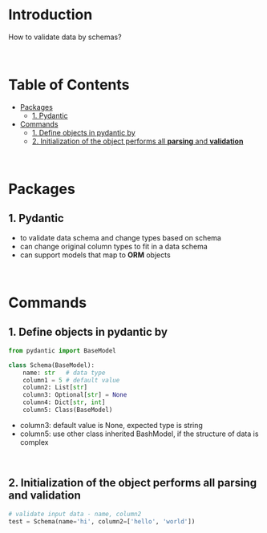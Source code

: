 <!-- omit in toc -->
# Introduction
How to validate data by schemas?

<br />

<!-- omit in toc -->
# Table of Contents
- [Packages](#packages)
  - [1. Pydantic](#1-pydantic)
- [Commands](#commands)
  - [1. Define objects in pydantic by](#1-define-objects-in-pydantic-by)
  - [2. Initialization of the object performs all **parsing** and **validation**](#2-initialization-of-the-object-performs-all-parsing-and-validation)


<br />

# Packages

## 1. Pydantic
* to validate data schema and change types based on schema
* can change original column types to fit in a data schema
* can support models that map to **ORM** objects
    
<br />

# Commands

## 1. Define objects in pydantic by 

  ```python
  from pydantic import BaseModel

  class Schema(BaseModel):
      name: str   # data type
      column1 = 5 # default value
      column2: List[str]
      column3: Optional[str] = None 
      column4: Dict[str, int]
      column5: Class(BaseModel) 
  ```

  * column3: default value is None, expected type is string
  * column5: use other class inherited BashModel, if the structure of data is complex

<br />

## 2. Initialization of the object performs all **parsing** and **validation**
    
  ```python
  # validate input data - name, column2
  test = Schema(name='hi', column2=['hello', 'world'])
  ```

